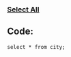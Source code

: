 ### [Select All](https://www.hackerrank.com/challenges/select-all-sql/problem?isFullScreen=false)

## Code:
```mysql
select * from city;
```
